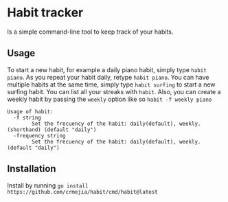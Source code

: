 # Habit tracker
 Is a simple command-line tool to keep track of your habits.

## Usage
To start a new habit, for example a daily piano habit, simply type `habit piano`. As you repeat your habit daily, 
retype `habit piano`. You can have multiple habits at the same time, simply type `habit surfing` to start a new surfing 
habit. You can list all your streaks with `habit`. Also, you can create a weekly habit by passing the `weekly` option
like so `habit -f weekly piano`
```
Usage of habit:
  -f string
    	Set the frecuency of the habit: daily(default), weekly. (shorthand) (default "daily")
  -frequency string
    	Set the frecuency of the habit: daily(default), weekly. (default "daily")
```

 ## Installation
Install by running `go install https://github.com/crmejia/habit/cmd/habit@latest`